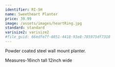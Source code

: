 ```yaml
---
identifier: RI-SH
name: Sweetheart Planter
price: 39.99
image: /assets/images/heartRing.jpg
standard: standard
varisize2: varisize2
#file_guid: 66edfe7f-0851-4418-93e8-785975df7318
---
```

Powder coated steel wall mount planter.

Measures-16inch tall 12inch wide
